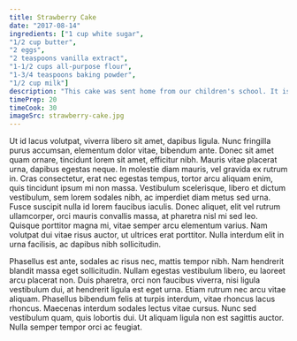 ```yaml
---
title: Strawberry Cake
date: "2017-08-14"
ingredients: ["1 cup white sugar",
"1/2 cup butter",
"2 eggs",
"2 teaspoons vanilla extract",
"1-1/2 cups all-purpose flour",
"1-3/4 teaspoons baking powder",
"1/2 cup milk"]
description: "This cake was sent home from our children's school. It is the simplest, great tasting cake I've ever made. Great to make with the kids, especially for cupcakes."
timePrep: 20
timeCook: 30
imageSrc: strawberry-cake.jpg
---
```


Ut id lacus volutpat, viverra libero sit amet, dapibus ligula. Nunc fringilla purus accumsan, elementum dolor vitae, bibendum ante. Donec sit amet quam ornare, tincidunt lorem sit amet, efficitur nibh. Mauris vitae placerat urna, dapibus egestas neque. In molestie diam mauris, vel gravida ex rutrum in. Cras consectetur, erat nec egestas tempus, tortor arcu aliquam enim, quis tincidunt ipsum mi non massa. Vestibulum scelerisque, libero et dictum vestibulum, sem lorem sodales nibh, ac imperdiet diam metus sed urna. Fusce suscipit nulla id lorem faucibus iaculis. Donec aliquet, elit vel rutrum ullamcorper, orci mauris convallis massa, at pharetra nisl mi sed leo. Quisque porttitor magna mi, vitae semper arcu elementum varius. Nam volutpat dui vitae risus auctor, ut ultrices erat porttitor. Nulla interdum elit in urna facilisis, ac dapibus nibh sollicitudin.

Phasellus est ante, sodales ac risus nec, mattis tempor nibh. Nam hendrerit blandit massa eget sollicitudin. Nullam egestas vestibulum libero, eu laoreet arcu placerat non. Duis pharetra, orci non faucibus viverra, nisi ligula vestibulum dui, at hendrerit ligula est eget urna. Etiam rutrum nec arcu vitae aliquam. Phasellus bibendum felis at turpis interdum, vitae rhoncus lacus rhoncus. Maecenas interdum sodales lectus vitae cursus. Nunc sed vestibulum quam, quis lobortis dui. Ut aliquam ligula non est sagittis auctor. Nulla semper tempor orci ac feugiat.
